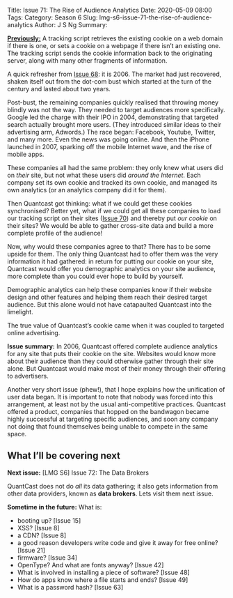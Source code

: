 Title: Issue 71: The Rise of Audience Analytics
Date: 2020-05-09 08:00
Tags: 
Category: Season 6
Slug: lmg-s6-issue-71-the-rise-of-audience-analytics
Author: J S Ng
Summary: 

[**Previously:**](https://buttondown.email/laymansguide/archive/) A tracking script retrieves the existing cookie on a web domain if there is one, or sets a cookie on a webpage if there isn’t an existing one. The tracking script sends the cookie information back to the originating server, along with many other fragments of information.

A quick refresher from [Issue 68]({filename}/season6/issue068/issue068.md): it is 2006. The market had just recovered, shaken itself out from the dot-com bust which started at the turn of the century and lasted about two years.

Post-bust, the remaining companies quickly realised that throwing money blindly was not the way. They needed to target audiences more specifically. Google led the charge with their IPO in 2004, demonstrating that targeted search actually brought more users. (They introduced similar ideas to their advertising arm, Adwords.) The race began: Facebook, Youtube, Twitter, and many more. Even the news was going online. And then the iPhone launched in 2007, sparking off the mobile Internet wave, and the rise of mobile apps.

These companies all had the same problem: they only knew what users did on _their_ site, but not what these users did _around the Internet_. Each company set its own cookie and tracked its own cookie, and managed its own analytics (or an analytics company did it for them).

Then Quantcast got thinking: what if we could get these cookies synchronised? Better yet, what if we could get all these companies to load our tracking script on their sites ([Issue 70]({filename}/season6/issue070/issue070.md)) and thereby put _our cookie_ on their sites? We would be able to gather cross-site data and build a more complete profile of the audience!

Now, why would these companies agree to that? There has to be some upside for them. The only thing Quantcast had to offer them was the very information it had gathered: in return for putting our cookie on your site, Quantcast would offer you demographic analytics on your site audience, more complete than you could ever hope to build by yourself.

Demographic analytics can help these companies know if their website design and other features and helping them reach their desired target audience. But this alone would not have catapaulted Quantcast into the limelight.

The true value of Quantcast’s cookie came when it was coupled to targeted online advertising.

**Issue summary:** In 2006, Quantcast offered complete audience analytics for any site that puts their cookie on the site. Websites would know more about their audience than they could otherwise gather through their site alone. But Quantcast would make most of their money through their offering to advertisers.

Another very short issue (phew!), that I hope explains how the unification of user data began. It is important to note that nobody was forced into this arrangement, at least not by the usual anti-competitive practices. Quantcast offered a product, companies that hopped on the bandwagon became highly successful at targeting specific audiences, and soon any company not doing that found themselves being unable to compete in the same space.

## What I’ll be covering next

**Next issue:** [LMG S6] Issue 72: The Data Brokers

QuantCast does not do _all_ its data gathering; it also gets information from other data providers, known as **data brokers**. Lets visit them next issue.

**Sometime in the future:** What is:

- booting up? [Issue 15]
- XSS? [Issue 8]
- a CDN? [Issue 8]
- a good reason developers write code and give it away for free online? [Issue 21]
- firmware? [Issue 34]
- OpenType? And what are fonts anyway? [Issue 42]
- What is involved in installing a piece of software? [Issue 48]
- How do apps know where a file starts and ends? [Issue 49]
- What is a password hash? [Issue 63]
